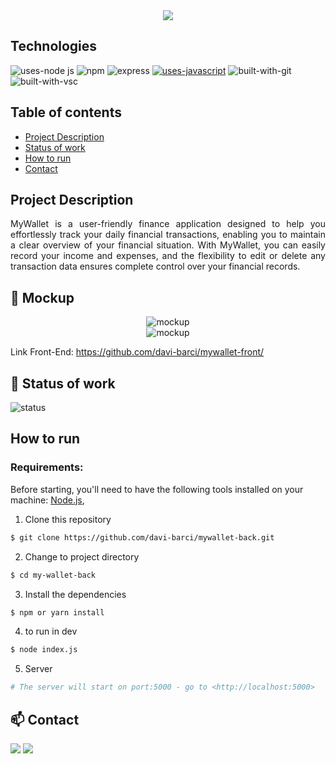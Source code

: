 <div align="center">
<img src="https://github.com/davi-barci/mywallet-front/assets/121765281/505e0daf-4acb-404b-bf86-12bb55b90c51" />
</div>

## Technologies
![uses-node js](https://img.shields.io/badge/Node.js-43853D?style=for-the-badge&logo=node.js&logoColor=white)
![npm](https://img.shields.io/badge/npm-D12228?style=for-the-badge&logo=npm)
![express](https://img.shields.io/badge/Express-000000?style=for-the-badge&logo=express&logoColor=white)
[![uses-javascript](https://img.shields.io/badge/JavaScript-F7DF1E?style=for-the-badge&logo=javascript&logoColor=black)](https://www.javascript.com)
![built-with-git](https://img.shields.io/badge/Git-E34F26?style=for-the-badge&logo=git&logoColor=white)
![built-with-vsc](https://img.shields.io/badge/VISUAL%20STUDIO%20CODE-blue?style=for-the-badge&logo=visualstudiocode)

## Table of contents
* [Project Description](#project-description)
* [Status of work](#-status-of-work)
* [How to run](#how-to-run)
* [Contact](#-contact)

## Project Description

<p align="justify">MyWallet is a user-friendly finance application designed to help you effortlessly track your daily financial transactions, enabling you to maintain a clear overview of your financial situation. With MyWallet, you can easily record your income and expenses, and the flexibility to edit or delete any transaction data ensures complete control over your financial records.</p>

## 📸 Mockup
<div  align="center" >
<img  src="https://github.com/davi-barci/mywallet-front/assets/121765281/f6c1f970-363b-40aa-a227-5fb730a92e15" alt="mockup">
</div>

<div  align="center" >
<img  src="https://github.com/davi-barci/mywallet-front/assets/121765281/72c1c927-0d75-496b-8b85-dfdf6b621532" alt="mockup">
</div>

Link Front-End: https://github.com/davi-barci/mywallet-front/

## 🚧 Status of work

![status](https://github.com/davi-barci/mywallet-front/assets/121765281/ad19d60f-6afe-4d8b-93a7-e3133637523d)

## How to run

### Requirements:

Before starting, you'll need to have the following tools installed on your machine: [Node.js](https://nodejs.org/en/),


1. Clone this repository
```bash
$ git clone https://github.com/davi-barci/mywallet-back.git
```
2. Change to project directory
```bash
$ cd my-wallet-back
```
3. Install the dependencies
```bash
$ npm or yarn install
```
4. to run in dev
```bash
$ node index.js
```
5. Server
```bash
# The server will start on port:5000 - go to <http://localhost:5000>
```
## 📫 Contact

<a href = "mailto:daviveloso@poli.ufrj.br"><img src="https://img.shields.io/badge/Gmail-D14836?style=plastic&logo=gmail&logoColor=white" target="_blank"></a>
<a href="https://www.linkedin.com/in/davi-barci/" target="_blank"><img src="https://img.shields.io/badge/-LinkedIn-%230077B5?style=plastic&logo=linkedin&logoColor=white" target="_blank"></a>
